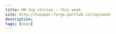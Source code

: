 ```yaml
---
title: HN top stories - this week
site: http://hnpaper.forge.partlab.io/top/week
description: 
tags: [news]
---
```

